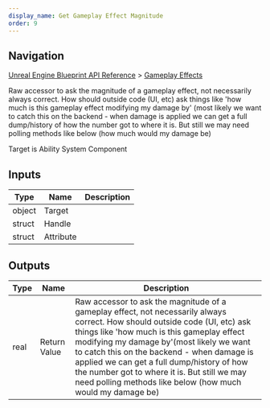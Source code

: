 ```yaml
---
display_name: Get Gameplay Effect Magnitude
order: 9
---
```

## Navigation

[Unreal Engine Blueprint API Reference](https://dev.epicgames.com/documentation/en-us/unreal-engine/BlueprintAPI) > [Gameplay Effects](https://dev.epicgames.com/documentation/en-us/unreal-engine/BlueprintAPI/GameplayEffects)

Raw accessor to ask the magnitude of a gameplay effect, not necessarily always correct. How should outside code (UI, etc) ask things like 'how much is this gameplay effect modifying my damage by'
(most likely we want to catch this on the backend - when damage is applied we can get a full dump/history of how the number got to where it is. But still we may need polling methods like below (how much would my damage be)

Target is Ability System Component

## Inputs

| Type | Name | Description |
| --- | --- | --- |
| object | Target |  |
| struct | Handle |  |
| struct | Attribute |  |

## Outputs

| Type | Name | Description |
| --- | --- | --- |
| real | Return Value | Raw accessor to ask the magnitude of a gameplay effect, not necessarily always correct. How should outside code (UI, etc) ask things like 'how much is this gameplay effect modifying my damage by'(most likely we want to catch this on the backend - when damage is applied we can get a full dump/history of how the number got to where it is. But still we may need polling methods like below (how much would my damage be) |
